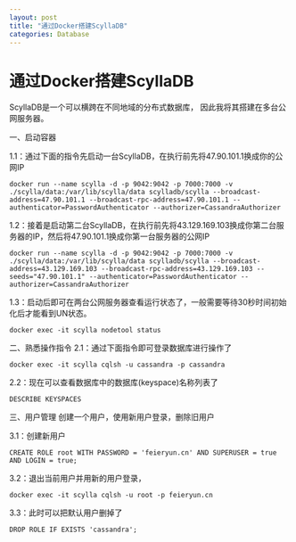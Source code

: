 ```yaml
---
layout: post
title: "通过Docker搭建ScyllaDB"
categories: Database
---
```


# 通过Docker搭建ScyllaDB
ScyllaDB是一个可以横跨在不同地域的分布式数据库，
因此我将其搭建在多台公网服务器。

一、启动容器

1.1：通过下面的指令先启动一台ScyllaDB，在执行前先将47.90.101.1换成你的公网IP
```
docker run --name scylla -d -p 9042:9042 -p 7000:7000 -v ./scylla/data:/var/lib/scylla/data scylladb/scylla --broadcast-address=47.90.101.1 --broadcast-rpc-address=47.90.101.1 --authenticator=PasswordAuthenticator --authorizer=CassandraAuthorizer
```

1.2：接着是启动第二台ScyllaDB，在执行前先将43.129.169.103换成你第二台服务器的IP，然后将47.90.101.1换成你第一台服务器的公网IP
```
docker run --name scylla -d -p 9042:9042 -p 7000:7000 -v ./scylla/data:/var/lib/scylla/data scylladb/scylla --broadcast-address=43.129.169.103 --broadcast-rpc-address=43.129.169.103 --seeds="47.90.101.1" --authenticator=PasswordAuthenticator --authorizer=CassandraAuthorizer
```

1.3：启动后即可在两台公网服务器查看运行状态了，一般需要等待30秒时间初始化后才能看到UN状态。
```
docker exec -it scylla nodetool status
```

二、熟悉操作指令
2.1：通过下面指令即可登录数据库进行操作了
```
docker exec -it scylla cqlsh -u cassandra -p cassandra
```
2.2：现在可以查看数据库中的数据库(keyspace)名称列表了
```
DESCRIBE KEYSPACES
```

三、用户管理
创建一个用户，使用新用户登录，删除旧用户

3.1：创建新用户
```
CREATE ROLE root WITH PASSWORD = 'feieryun.cn' AND SUPERUSER = true AND LOGIN = true;
```

3.2：退出当前用户并用新的用户登录，
```
docker exec -it scylla cqlsh -u root -p feieryun.cn
```

3.3：此时可以把默认用户删掉了
```
DROP ROLE IF EXISTS 'cassandra';
```

